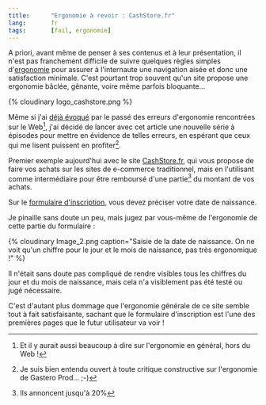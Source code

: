 ```yaml
---
title:      "Ergonomie à revoir : CashStore.fr"
lang:       fr
tags:       [fail, ergonomie]
---
```


A priori, avant même de penser à ses contenus et à leur présentation, il n'est pas franchement difficile de suivre quelques règles simples d'[ergonomie](http://www.clever-age.com/metiers/formations/mise-en-oeuvre/usabilite-accessibilite-et-outils-de-gestion-de-contenus-web.html) pour assurer à l'internaute une navigation aisée et donc une satisfaction minimale. C'est pourtant trop souvent qu'un site propose une ergonomie bâclée, gênante, voire même parfois bloquante...


{% cloudinary logo_cashstore.png %}

Même si j'ai [déjà évoqué](/2005/04/un-probleme-d-ergonomie-chez-les-petits-swiss.html) par le passé des erreurs d'ergonomie rencontrées sur le Web[^1], j'ai décidé de lancer avec cet article une nouvelle série à épisodes pour mettre en évidence de telles erreurs, en espérant que ceux qui me lisent puissent en profiter[^2].

Premier exemple aujourd'hui avec le site [CashStore.fr](https://www.cashstore.fr/), qui vous propose de faire vos achats sur les sites de e-commerce traditionnel, mais en l'utilisant comme intermédiaire pour être remboursé d'une partie[^3] du montant de vos achats.

Sur le [formulaire d'inscription](https://www.cashstore.fr/signup/signup1.aspx), vous devez préciser votre date de naissance.

Je pinaille sans doute un peu, mais jugez par vous-même de l'ergonomie de cette partie du formulaire :

{% cloudinary Image_2.png caption="Saisie de la date de naissance. On ne voit qu'un chiffre pour le jour et le mois de naissance, pas très ergonomique !" %}


Il n'était sans doute pas compliqué de rendre visibles tous les chiffres du jour et du mois de naissance, mais cela n'a visiblement pas été testé ou jugé nécessaire.

C'est d'autant plus dommage que l'ergonomie générale de ce site semble tout à fait satisfaisante, sachant que le formulaire d'inscription est l'une des premières pages que le futur utilisateur va voir !


[^1]: Et il y aurait aussi beaucoup à dire sur l'ergonomie en général, hors du Web !

[^2]: Je suis bien entendu ouvert à toute critique constructive sur l'ergonomie de Gastero Prod... ;-)

[^3]: Ils annoncent jusqu'à 20%
